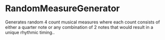 # RandomMeasureGenerator
Generates random 4 count musical measures where each count consists of either a quarter note or any combination of 2 notes that would result in a unique rhythmic timing..
